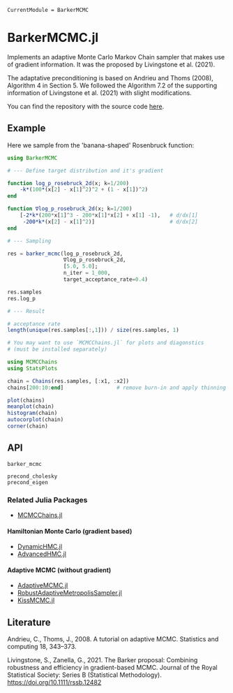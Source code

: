 ```@meta
CurrentModule = BarkerMCMC
```

# BarkerMCMC.jl


Implements an adaptive Monte Carlo Markov Chain sampler that makes use
of gradient information. It was the proposed by Livingstone et
al. (2021).

The adaptative preconditioning is based on Andrieu and Thoms (2008),
Algorithm 4 in Section 5. We followed the Algorithm 7.2 of the
supporting information of Livingstone et al. (2021) with slight
modifications.


You can find the repository with the source code [here](https://github.com/scheidan/BarkerMCMC.jl).


## Example

Here we sample from the 'banana-shaped' Rosenbruck function:

```Julia
using BarkerMCMC

# --- Define target distribution and it's gradient

function log_p_rosebruck_2d(x; k=1/200)
    -k*(100*(x[2] - x[1]^2)^2 + (1 - x[1])^2)
end

function ∇log_p_rosebruck_2d(x; k=1/200)
    [-2*k*(200*x[1]^3 - 200*x[1]*x[2] + x[1] -1),   # d/dx[1]
     -200*k*(x[2] - x[1]^2)]                        # d/dx[2]
end

# --- Sampling

res = barker_mcmc(log_p_rosebruck_2d,
                  ∇log_p_rosebruck_2d,
                  [5.0, 5.0];
                  n_iter = 1_000,
                  target_acceptance_rate=0.4)

res.samples
res.log_p

# --- Result

# acceptance rate
length(unique(res.samples[:,1])) / size(res.samples, 1)

# You may want to use `MCMCChains.jl` for plots and diagonstics
# (must be installed separately)

using MCMCChains
using StatsPlots

chain = Chains(res.samples, [:x1, :x2])
chains[200:10:end]                 # remove burn-in and apply thinning

plot(chains)
meanplot(chain)
histogram(chain)
autocorplot(chain)
corner(chain)
```

## API

```@docs
barker_mcmc
```

```@docs
precond_cholesky
precond_eigen
```

### Related Julia Packages

- [MCMCChains.jl](https://github.com/TuringLang/MCMCChains.jl)

#### Hamiltonian Monte Carlo (gradient based)

- [DynamicHMC.jl](https://github.com/tpapp/DynamicHMC.jl)
- [AdvancedHMC.jl](https://github.com/TuringLang/AdvancedHMC.jl)

#### Adaptive MCMC (without gradient)

- [AdaptiveMCMC.jl](https://github.com/mvihola/AdaptiveMCMC.jl)
- [RobustAdaptiveMetropolisSampler.jl](https://github.com/anthofflab/RobustAdaptiveMetropolisSampler.jl)
- [KissMCMC.jl](https://github.com/mauro3/KissMCMC.jl)


## Literature


Andrieu, C., Thoms, J., 2008. A tutorial on adaptive MCMC. Statistics and computing 18, 343–373.

Livingstone, S., Zanella, G., 2021. The Barker proposal: Combining robustness and efficiency in gradient-based MCMC. Journal of the Royal Statistical Society: Series B (Statistical Methodology). <https://doi.org/10.1111/rssb.12482>
